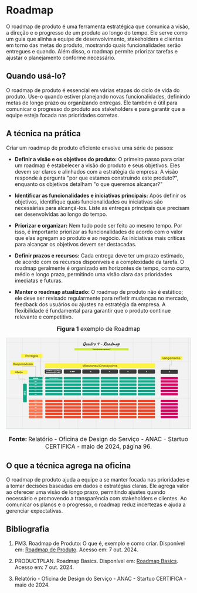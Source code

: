 # Roadmap 

O roadmap de produto é uma ferramenta estratégica que comunica a visão, a direção e o progresso de um produto ao longo do tempo. Ele serve como um guia que alinha a equipe de desenvolvimento, stakeholders e clientes em torno das metas do produto, mostrando quais funcionalidades serão entregues e quando. Além disso, o roadmap permite priorizar tarefas e ajustar o planejamento conforme necessário.

## Quando usá-lo?

O roadmap de produto é essencial em várias etapas do ciclo de vida do produto. Use-o quando estiver planejando novas funcionalidades, definindo metas de longo prazo ou organizando entregas. Ele também é útil para comunicar o progresso do produto aos stakeholders e para garantir que a equipe esteja focada nas prioridades corretas.

## A técnica na prática

Criar um roadmap de produto eficiente envolve uma série de passos:

- **Definir a visão e os objetivos do produto:** O primeiro passo para criar um roadmap é estabelecer a visão do produto e seus objetivos. Eles devem ser claros e alinhados com a estratégia da empresa. A visão responde à pergunta "por que estamos construindo este produto?", enquanto os objetivos detalham "o que queremos alcançar?"

- **Identificar as funcionalidades e iniciativas principais:** Após definir os objetivos, identifique quais funcionalidades ou iniciativas são necessárias para alcançá-los. Liste as entregas principais que precisam ser desenvolvidas ao longo do tempo.

- **Priorizar e organizar:** Nem tudo pode ser feito ao mesmo tempo. Por isso, é importante priorizar as funcionalidades de acordo com o valor que elas agregam ao produto e ao negócio. As iniciativas mais críticas para alcançar os objetivos devem ser destacadas.

- **Definir prazos e recursos:** Cada entrega deve ter um prazo estimado, de acordo com os recursos disponíveis e a complexidade da tarefa. O roadmap geralmente é organizado em horizontes de tempo, como curto, médio e longo prazo, permitindo uma visão clara das prioridades imediatas e futuras.

- **Manter o roadmap atualizado:** O roadmap de produto não é estático; ele deve ser revisado regularmente para refletir mudanças no mercado, feedback dos usuários ou ajustes na estratégia da empresa. A flexibilidade é fundamental para garantir que o produto continue relevante e competitivo.

<font size="3"><p style="text-align: center"><b>Figura 1</b> exemplo de Roadmap </p></font>

![exemplo de Roadmap](assets/roadmap.png)

<font size="3"><p style="text-align: center"><b>Fonte: </b> Relatório - Oficina de Design do Serviço - ANAC - Startuo CERTIFICA - maio de 2024, página 96.
</p></font>

## O que a técnica agrega na oficina

O roadmap de produto ajuda a equipe a se manter focada nas prioridades e a tomar decisões baseadas em dados e estratégias claras. Ele agrega valor ao oferecer uma visão de longo prazo, permitindo ajustes quando necessário e promovendo a transparência com stakeholders e clientes. Ao comunicar os planos e o progresso, o roadmap reduz incertezas e ajuda a gerenciar expectativas.

## Bibliografia

1. PM3. Roadmap de Produto: O que é, exemplo e como criar. Disponível em: [Roadmap de Produto](https://www.cursospm3.com.br/blog/roadmap-de-produto-o-que-e-exemplo-como-criar/?gad_source=1&gclid=Cj0KCQjwjY64BhCaARIsAIfc7YbTmoNooc0rYsR87_Kjvx-2dSevWvtoTH_t9JnD4CI7ce1v6TAOo7kaAqBXEALw_wcB). Acesso em: 7 out. 2024.

2. PRODUCTPLAN. Roadmap Basics. Disponível em: [Roadmap Basics](https://www.productplan.com/learn/roadmap-basics/). Acesso em: 7 out. 2024.

3. Relatório - Oficina de Design do Serviço - ANAC - Startuo CERTIFICA - maio de 2024.
